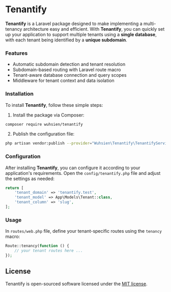 # Tenantify

**Tenantify** is a Laravel package designed to make implementing a multi-tenancy architecture easy and efficient. With **Tenantify**, you can quickly set up your application to support multiple tenants using a **single database**, with each tenant being identified by a **unique subdomain**.

### Features

* Automatic subdomain detection and tenant resolution
* Subdomain-based routing with Laravel route macro
* Tenant-aware database connection and query scopes
* Middleware for tenant context and data isolation

### Installation

To install **Tenantify**, follow these simple steps:

1. Install the package via Composer:

```bash
composer require wuhsien/tenantify
```

2. Publish the configuration file:

```bash
php artisan vendor:publish --provider="Wuhsien\Tenantify\TenantifyServiceProvider" --tag="config"
```

### Configuration

After installing **Tenantify**, you can configure it according to your application's requirements. Open the `config/tenantify.php` file and adjust the settings as needed:

```php
return [
	'tenant_domain' => 'tenantify.test',
    'tenant_model' => App\Models\Tenant::class,
    'tenant_column' => 'slug',
];
```

### Usage

In `routes/web.php` file, define your tenant-specific routes using the `tenancy` macro:

```php
Route::tenancy(function () {
    // your tenant routes here ...
});
```

## License

Tenantify is open-sourced software licensed under the [MIT license](LICENSE.md).
